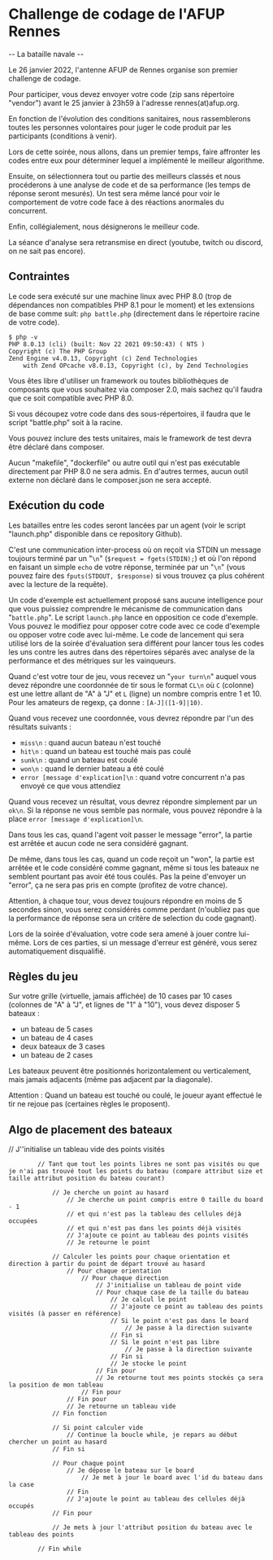 # Challenge de codage de l'AFUP Rennes
-- La bataille navale --

Le 26 janvier 2022, l'antenne AFUP de Rennes organise son premier challenge de codage.

Pour participer, vous devez envoyer votre code (zip sans répertoire "vendor") avant le 25 janvier à 23h59 à l'adresse rennes(at)afup.org.

En fonction de l'évolution des conditions sanitaires, nous rassemblerons toutes les personnes volontaires pour juger le code produit par les participants (conditions à venir).

Lors de cette soirée, nous allons, dans un premier temps, faire affronter les codes entre eux pour déterminer lequel a implémenté le meilleur algorithme.

Ensuite, on sélectionnera tout ou partie des meilleurs classés et nous procéderons à une analyse de code et de sa performance (les temps de réponse seront mesurés).
Un test sera même lancé pour voir le comportement de votre code face à des réactions anormales du concurrent.

Enfin, collégialement, nous désignerons le meilleur code.

La séance d'analyse sera retransmise en direct (youtube, twitch ou discord, on ne sait pas encore).

## Contraintes

Le code sera exécuté sur une machine linux avec PHP 8.0 (trop de dépendances non compatibles PHP 8.1 pour le moment) et les extensions de base comme suit:
`php battle.php` (directement dans le répertoire racine de votre code).

```
$ php -v
PHP 8.0.13 (cli) (built: Nov 22 2021 09:50:43) ( NTS )
Copyright (c) The PHP Group
Zend Engine v4.0.13, Copyright (c) Zend Technologies
    with Zend OPcache v8.0.13, Copyright (c), by Zend Technologies
```

Vous êtes libre d'utiliser un framework ou toutes bibliothèques de composants que vous souhaitez via composer 2.0, mais sachez qu'il faudra que ce soit compatible avec PHP 8.0.

Si vous découpez votre code dans des sous-répertoires, il faudra que le script "battle.php" soit à la racine.

Vous pouvez inclure des tests unitaires, mais le framework de test devra être déclaré dans composer.

Aucun "makefile", "dockerfile" ou autre outil qui n'est pas exécutable directement par PHP 8.0 ne sera admis.
En d'autres termes, aucun outil externe non déclaré dans le composer.json ne sera accepté.

## Exécution du code

Les batailles entre les codes seront lancées par un agent (voir le script "launch.php" disponible dans ce repository Github).

C'est une communication inter-process où on reçoit via STDIN un message toujours terminé par un "`\n`" (`$request = fgets(STDIN);`) et où l'on répond en faisant un simple `echo` de votre réponse, terminée par un "`\n`" (vous pouvez faire des `fputs(STDOUT, $response)` si vous trouvez ça plus cohérent avec la lecture de la requête).

Un code d'exemple est actuellement proposé sans aucune intelligence pour que vous puissiez comprendre le mécanisme de communication dans "`battle.php`". Le script `launch.php` lance en opposition ce code d'exemple. Vous pouvez le modifiez pour opposer cotre code avec ce code d'exemple ou opposer votre code avec lui-même.
Le code de lancement qui sera utilisé lors de la soirée d'évaluation sera différent pour lancer tous les codes les uns contre les autres dans des répertoires séparés avec analyse de la performance et des métriques sur les vainqueurs.

Quand c'est votre tour de jeu, vous recevez un "`your turn\n`" auquel vous devez répondre une coordonnée de tir sous le format `CL\n` où `C` (colonne) est une lettre allant de "A" à "J" et `L` (ligne) un nombre compris entre 1 et 10. Pour les amateurs de regexp, ça donne : `[A-J]([1-9]|10)`.

Quand vous recevez une coordonnée, vous devrez répondre par l'un des résultats suivants :
- `miss\n` : quand aucun bateau n'est touché
- `hit\n` : quand un bateau est touché mais pas coulé
- `sunk\n` : quand un bateau est coulé
- `won\n` : quand le dernier bateau a été coulé
- `error [message d'explication]\n` : quand votre concurrent n'a pas envoyé ce que vous attendiez

Quand vous recevez un résultat, vous devrez répondre simplement par un `ok\n`. Si la réponse ne vous semble pas normale, vous pouvez répondre à la place `error [message d'explication]\n`.

Dans tous les cas, quand l'agent voit passer le message "error", la partie est arrêtée et aucun code ne sera considéré gagnant.

De même, dans tous les cas, quand un code reçoit un "won", la partie est arrêtée et le code considéré comme gagnant, même si tous les bateaux ne semblent pourtant pas avoir été tous coulés. Pas la peine d'envoyer un "error", ça ne sera pas pris en compte (profitez de votre chance).

Attention, à chaque tour, vous devez toujours répondre en moins de 5 secondes sinon, vous serez considérés comme perdant (n'oubliez pas que la performance de réponse sera un critère de selection du code gagnant).

Lors de la soirée d'évaluation, votre code sera amené à jouer contre lui-même. Lors de ces parties, si un message d'erreur est généré, vous serez automatiquement disqualifié. 

## Règles du jeu

Sur votre grille (virtuelle, jamais affichée) de 10 cases par 10 cases (colonnes de "A" à "J", et lignes de "1" à "10"), vous devez disposer 5 bateaux :
- un bateau de 5 cases
- un bateau de 4 cases
- deux bateaux de 3 cases
- un bateau de 2 cases

Les bateaux peuvent être positionnés horizontalement ou verticalement, mais jamais adjacents (même pas adjacent par la diagonale).

Attention : Quand un bateau est touché ou coulé, le joueur ayant effectué le tir ne rejoue pas (certaines règles le proposent).


## Algo de placement des bateaux
// J''initialise un tableau vide des points visités
            
            // Tant que tout les points libres ne sont pas visités ou que je n'ai pas trouvé tout les points du bateau (compare attribut size et taille attribut position du bateau courant)

                // Je cherche un point au hasard
                    // Je cherche un point compris entre 0 taille du board - 1 
                    // et qui n'est pas la tableau des cellules déjà occupées 
                    // et qui n'est pas dans les points déjà visités
                    // J'ajoute ce point au tableau des points visités
                    // Je retourne le point

                // Calculer les points pour chaque orientation et direction à partir du point de départ trouvé au hasard
                    // Pour chaque orientation
                        // Pour chaque direction
                            // J'initialise un tableau de point vide
                            // Pour chaque case de la taille du bateau
                                // Je calcul le point
                                // J'ajoute ce point au tableau des points visités (à passer en référence)
                                // Si le point n'est pas dans le board
                                    // Je passe à la direction suivante
                                // Fin si
                                // Si le point n'est pas libre
                                    // Je passe à la direction suivante
                                // Fin si
                                // Je stocke le point
                            // Fin pour
                            // Je retourne tout mes points stockés ça sera la position de mon tableau
                        // Fin pour
                    // Fin pour 
                    // Je retourne un tableau vide
                // Fin fonction

                // Si point calculer vide 
                    // Continue la boucle while, je repars au début chercher un point au hasard
                // Fin si
                
                // Pour chaque point 
                    // Je dépose le bateau sur le board
                        // Je met à jour le board avec l'id du bateau dans la case
                    // Fin
                    // J'ajoute le point au tableau des cellules déjà occupés
                // Fin pour

                // Je mets à jour l'attribut position du bateau avec le tableau des points
                
            // Fin while